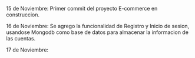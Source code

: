 15 de Noviembre: Primer commit del proyecto E-commerce en construccion.

16 de Noviembre: Se agrego la funcionalidad de Registro y Inicio de sesion, usandose Mongodb como base de datos para almacenar la informacion de las cuentas.

17 de Noviembre: 

